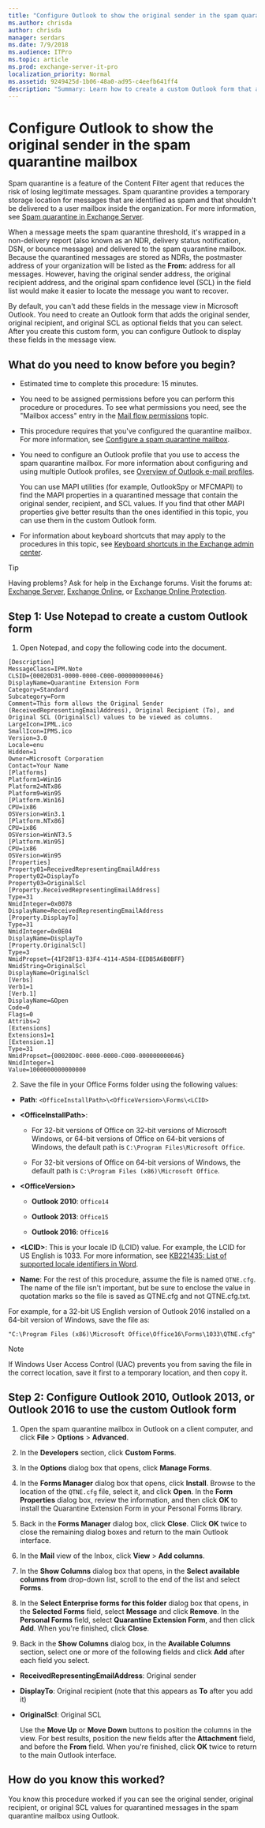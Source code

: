 ```yaml
---
title: "Configure Outlook to show the original sender in the spam quarantine mailbox"
ms.author: chrisda
author: chrisda
manager: serdars
ms.date: 7/9/2018
ms.audience: ITPro
ms.topic: article
ms.prod: exchange-server-it-pro
localization_priority: Normal
ms.assetid: 9249425d-1b06-48a0-ad95-c4eefb641ff4
description: "Summary: Learn how to create a custom Outlook form that allows you to view the original sender, recipient, and SCL value for messages in the spam quarantine mailbox in Exchange Server 2016 or 2019."
---
```


# Configure Outlook to show the original sender in the spam quarantine mailbox

Spam quarantine is a feature of the Content Filter agent that reduces the risk of losing legitimate messages. Spam quarantine provides a temporary storage location for messages that are identified as spam and that shouldn't be delivered to a user mailbox inside the organization. For more information, see [Spam quarantine in Exchange Server](spam-quarantine.md).

When a message meets the spam quarantine threshold, it's wrapped in a non-delivery report (also known as an NDR, delivery status notification, DSN, or bounce message) and delivered to the spam quarantine mailbox. Because the quarantined messages are stored as NDRs, the postmaster address of your organization will be listed as the **From:** address for all messages. However, having the original sender address, the original recipient address, and the original spam confidence level (SCL) in the field list would make it easier to locate the message you want to recover.

By default, you can't add these fields in the message view in Microsoft Outlook. You need to create an Outlook form that adds the original sender, original recipient, and original SCL as optional fields that you can select. After you create this custom form, you can configure Outlook to display these fields in the message view.

## What do you need to know before you begin?

- Estimated time to complete this procedure: 15 minutes.

- You need to be assigned permissions before you can perform this procedure or procedures. To see what permissions you need, see the "Mailbox access" entry in the [Mail flow permissions](../../permissions/feature-permissions/mail-flow-permissions.md) topic.

- This procedure requires that you've configured the quarantine mailbox. For more information, see [Configure a spam quarantine mailbox](configure-quarantine-mailboxes.md).

- You need to configure an Outlook profile that you use to access the spam quarantine mailbox. For more information about configuring and using multiple Outlook profiles, see [Overview of Outlook e-mail profiles](https://go.microsoft.com/fwlink/p/?linkId=178975).

    You can use MAPI utilities (for example, OutlookSpy or MFCMAPI) to find the MAPI properties in a quarantined message that contain the original sender, recipient, and SCL values. If you find that other MAPI properties give better results than the ones identified in this topic, you can use them in the custom Outlook form.

- For information about keyboard shortcuts that may apply to the procedures in this topic, see [Keyboard shortcuts in the Exchange admin center](../../about-documentation/exchange-admin-center-keyboard-shortcuts.md).

> [!TIP]
> Having problems? Ask for help in the Exchange forums. Visit the forums at: [Exchange Server](https://go.microsoft.com/fwlink/p/?linkId=60612), [Exchange Online](https://go.microsoft.com/fwlink/p/?linkId=267542), or [Exchange Online Protection](https://go.microsoft.com/fwlink/p/?linkId=285351).

## Step 1: Use Notepad to create a custom Outlook form

1. Open Notepad, and copy the following code into the document.

  ```
  [Description]
  MessageClass=IPM.Note
  CLSID={00020D31-0000-0000-C000-000000000046}
  DisplayName=Quarantine Extension Form
  Category=Standard
  Subcategory=Form
  Comment=This form allows the Original Sender (ReceivedRepresentingEmailAddress), Original Recipient (To), and Original SCL (OriginalScl) values to be viewed as columns.
  LargeIcon=IPML.ico
  SmallIcon=IPMS.ico
  Version=3.0
  Locale=enu
  Hidden=1
  Owner=Microsoft Corporation
  Contact=Your Name
  [Platforms]
  Platform1=Win16
  Platform2=NTx86
  Platform9=Win95
  [Platform.Win16]
  CPU=ix86
  OSVersion=Win3.1
  [Platform.NTx86]
  CPU=ix86
  OSVersion=WinNT3.5
  [Platform.Win95]
  CPU=ix86
  OSVersion=Win95
  [Properties]
  Property01=ReceivedRepresentingEmailAddress
  Property02=DisplayTo
  Property03=OriginalScl
  [Property.ReceivedRepresentingEmailAddress]
  Type=31
  NmidInteger=0x0078
  DisplayName=ReceivedRepresentingEmailAddress
  [Property.DisplayTo]
  Type=31
  NmidInteger=0x0E04
  DisplayName=DisplayTo
  [Property.OriginalScl]
  Type=3
  NmidPropset={41F28F13-83F4-4114-A584-EEDB5A6B0BFF}
  NmidString=OriginalScl
  DisplayName=OriginalScl
  [Verbs]
  Verb1=1
  [Verb.1]
  DisplayName=&Open
  Code=0
  Flags=0
  Attribs=2
  [Extensions]
  Extensions1=1
  [Extension.1]
  Type=31
  NmidPropset={00020D0C-0000-0000-C000-000000000046}
  NmidInteger=1
  Value=1000000000000000
  ```

2. Save the file in your Office Forms folder using the following values:

  - **Path**: `<OfficeInstallPath>\<OfficeVersion>\Forms\<LCID>`

  - **\<OfficeInstallPath\>**: 

    - For 32-bit versions of Office on 32-bit versions of Microsoft Windows, or 64-bit versions of Office on 64-bit versions of Windows, the default path is `C:\Program Files\Microsoft Office`.

    - For 32-bit versions of Office on 64-bit versions of Windows, the default path is `C:\Program Files (x86)\Microsoft Office`.

  - **\<OfficeVersion\>**

    - **Outlook 2010**: `Office14`

    - **Outlook 2013**: `Office15`

    - **Outlook 2016**: `Office16`

  - **\<LCID\>**: This is your locale ID (LCID) value. For example, the LCID for US English is 1033. For more information, see [KB221435: List of supported locale identifiers in Word](https://go.microsoft.com/fwlink/p/?LinkID=787605).

  - **Name**: For the rest of this procedure, assume the file is named `QTNE.cfg`. The name of the file isn't important, but be sure to enclose the value in quotation marks so the file is saved as QTNE.cfg and not QTNE.cfg.txt.

For example, for a 32-bit US English version of Outlook 2016 installed on a 64-bit version of Windows, save the file as:

```
"C:\Program Files (x86)\Microsoft Office\Office16\Forms\1033\QTNE.cfg"
```

> [!NOTE]
> If Windows User Access Control (UAC) prevents you from saving the file in the correct location, save it first to a temporary location, and then copy it.

## Step 2: Configure Outlook 2010, Outlook 2013, or Outlook 2016 to use the custom Outlook form

1. Open the spam quarantine mailbox in Outlook on a client computer, and click **File** \> **Options** \> **Advanced**.

2. In the **Developers** section, click **Custom Forms**.

3. In the **Options** dialog box that opens, click **Manage Forms**.

4. In the **Forms Manager** dialog box that opens, click **Install**. Browse to the location of the `QTNE.cfg` file, select it, and click **Open**. In the **Form Properties** dialog box, review the information, and then click **OK** to install the Quarantine Extension Form in your Personal Forms library.

5. Back in the **Forms Manager** dialog box, click **Close**. Click **OK** twice to close the remaining dialog boxes and return to the main Outlook interface.

6. In the **Mail** view of the Inbox, click **View** \> **Add columns**.

7. In the **Show Columns** dialog box that opens, in the **Select available columns from** drop-down list, scroll to the end of the list and select **Forms**.

8. In the **Select Enterprise forms for this folder** dialog box that opens, in the **Selected Forms** field, select **Message** and click **Remove**. In the **Personal Forms** field, select **Quarantine Extension Form**, and then click **Add**. When you're finished, click **Close**.

9. Back in the **Show Columns** dialog box, in the **Available Columns** section, select one or more of the following fields and click **Add** after each field you select.

  - **ReceivedRepresentingEmailAddress**: Original sender

  - **DisplayTo**: Original recipient (note that this appears as **To** after you add it) 

  - **OriginalScl**: Original SCL

    Use the **Move Up** or **Move Down** buttons to position the columns in the view. For best results, position the new fields after the **Attachment** field, and before the **From** field. When you're finished, click **OK** twice to return to the main Outlook interface.

## How do you know this worked?

You know this procedure worked if you can see the original sender, original recipient, or original SCL values for quarantined messages in the spam quarantine mailbox using Outlook.


